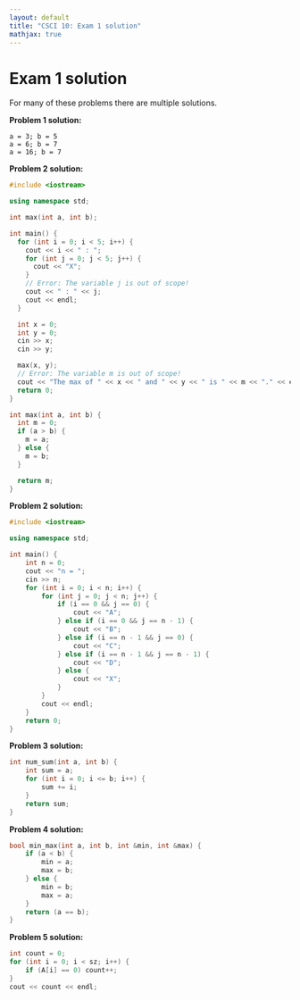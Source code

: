 ```yaml
---
layout: default
title: "CSCI 10: Exam 1 solution"
mathjax: true
---
```


# Exam 1 solution

For many of these problems there are multiple solutions.

__Problem 1 solution:__

```
a = 3; b = 5
a = 6; b = 7
a = 16; b = 7
```

__Problem 2 solution:__

```cpp
#include <iostream>

using namespace std;

int max(int a, int b);

int main() {
  for (int i = 0; i < 5; i++) {
    cout << i << " : ";
    for (int j = 0; j < 5; j++) {
      cout << "X";
    }
    // Error: The variable j is out of scope!
    cout << " : " << j;
    cout << endl;
  }

  int x = 0;
  int y = 0;
  cin >> x;
  cin >> y;

  max(x, y);
  // Error: The variable m is out of scope!
  cout << "The max of " << x << " and " << y << " is " << m << "." << endl;
  return 0;
}

int max(int a, int b) {
  int m = 0;
  if (a > b) {
    m = a;
  } else {
    m = b;
  }

  return m;
}
```

__Problem 2 solution:__

```cpp
#include <iostream>

using namespace std;

int main() {
    int n = 0;
    cout << "n = ";
    cin >> n;
    for (int i = 0; i < n; i++) {
        for (int j = 0; j < n; j++) {
            if (i == 0 && j == 0) {
                cout << "A";
            } else if (i == 0 && j == n - 1) {
                cout << "B";
            } else if (i == n - 1 && j == 0) {
                cout << "C";
            } else if (i == n - 1 && j == n - 1) {
                cout << "D";
            } else {
                cout << "X";
            }
        }
        cout << endl;
    }
    return 0;
}

```

__Problem 3 solution:__

```cpp
int num_sum(int a, int b) {
    int sum = a;
    for (int i = 0; i <= b; i++) {
        sum += i;
    }
    return sum;
}
```

__Problem 4 solution:__

```cpp
bool min_max(int a, int b, int &min, int &max) {
    if (a < b) {
        min = a;
        max = b;
    } else {
        min = b;
        max = a;
    }
    return (a == b);
}
```

__Problem 5 solution:__

```cpp
int count = 0;
for (int i = 0; i < sz; i++) {
    if (A[i] == 0) count++;
}
cout << count << endl;
```
